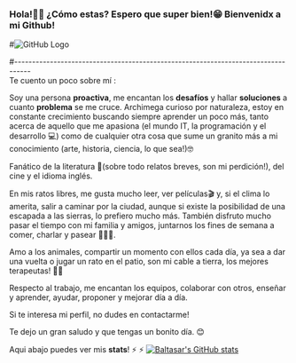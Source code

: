 ### Hola!🙋‍♂️ ¿Cómo estas? Espero que super bien!😁 Bienvenidx a mi Github!

<!--
**Baltaguirre/Baltaguirre** is a ✨ _special_ ✨ repository because its `README.md` (this file) appears on your GitHub profile.

Here are some ideas to get you started:

- 🔭 I’m currently working on ...
- 🌱 I’m currently learning ...
- 👯 I’m looking to collaborate on ...
- 🤔 I’m looking for help with ...
- 💬 Ask me about ...
- 📫 How to reach me: ...
- 😄 Pronouns: ...
- ⚡ Fun fact: ...
-->
  #![GitHub Logo](https://media0.giphy.com/media/xT9IgzoKnwFNmISR8I/giphy.gif?cid=ecf05e4728fb0ge4jcvmtjfki2oz8xrl1lknn0t54antdzrm&rid=giphy.gif&ct=g)

#----------------------------------------------------------------------------------                        
 Te cuento un poco sobre mí :

Soy una persona **proactiva**, me encantan los **desafíos** y hallar **soluciones** a cuanto **problema** se me cruce. Archimega curioso por naturaleza, estoy en constante crecimiento buscando siempre aprender un poco más, tanto acerca de aquello que me apasiona (el mundo IT, la programación y el desarrollo 💻) como de cualquier otra cosa que sume un granito más a mi conocimiento (arte, historia, ciencia, lo que sea!)🤓

Fanático de la literatura 📗(sobre todo relatos breves, son mi perdición!), del cine y el idioma inglés.

En mis ratos libres, me gusta mucho leer, ver películas🎬 y, si el clima lo amerita, salir a caminar por la ciudad, aunque si existe la posibilidad de una escapada a las sierras, lo prefiero mucho más. También disfruto mucho pasar el tiempo con mi familia y amigos, juntarnos los fines de semana a comer, charlar y pasear  👨‍👩‍👦.

Amo a los animales, compartir un momento con ellos cada día, ya sea a dar una vuelta o jugar un rato en el patio, son mi cable a tierra, los mejores terapeutas! 🐶🐱

Respecto al trabajo, me encantan los equipos, colaborar con otros, enseñar y aprender, ayudar, proponer y mejorar día a día.

Si te interesa mi perfil, no dudes en contactarme!

Te dejo un gran saludo y que tengas un bonito día. 😊

Aqui abajo puedes ver mis **stats**! ⚡ ⚡ 
[![Baltasar's GitHub stats](https://github-readme-stats.vercel.app/api?username=baltaguirre&show_icons=true)](https://github.com/baltaguirre/github-readme-stats)
